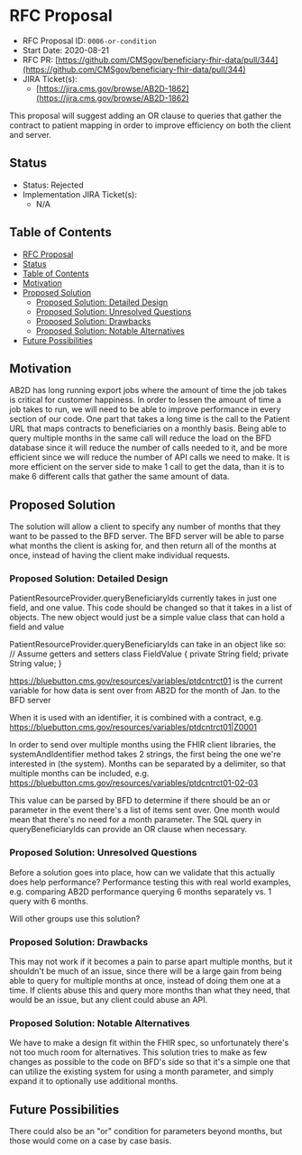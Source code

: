 # RFC Proposal
[RFC Proposal]: #rfc-proposal

* RFC Proposal ID: `0006-or-condition`
* Start Date: 2020-08-21
* RFC PR: [https://github.com/CMSgov/beneficiary-fhir-data/pull/344](https://github.com/CMSgov/beneficiary-fhir-data/pull/344)
* JIRA Ticket(s):
    * [https://jira.cms.gov/browse/AB2D-1862](https://jira.cms.gov/browse/AB2D-1862)

This proposal will suggest adding an OR clause to queries that gather the contract to patient mapping in order
to improve efficiency on both the client and server. 

## Status
[Status]: #status

* Status: Rejected
* Implementation JIRA Ticket(s):
    * N/A
    
## Table of Contents
[Table of Contents]: #table-of-contents

* [RFC Proposal](#rfc-proposal)
* [Status](#status)
* [Table of Contents](#table-of-contents)
* [Motivation](#motivation)
* [Proposed Solution](#proposed-solution)
    * [Proposed Solution: Detailed Design](#proposed-solution-detailed-design)
    * [Proposed Solution: Unresolved Questions](#proposed-solution-unresolved-questions)
    * [Proposed Solution: Drawbacks](#proposed-solution-drawbacks)
    * [Proposed Solution: Notable Alternatives](#proposed-solution-notable-alternatives)
* [Future Possibilities](#future-possibilities)

## Motivation
[Motivation]: #motivation

AB2D has long running export jobs where the amount of time the job takes is critical for customer happiness. In order to
lessen the amount of time a job takes to run, we will need to be able to improve performance in every section of our code.
One part that takes a long time is the call to the Patient URL that maps contracts to beneficiaries on a monthly basis.
Being able to query multiple months in the same call will reduce the load on the BFD database since it will reduce the 
number of calls needed to it, and be more efficient since we will reduce the number of API calls we need to make. It is more
efficient on the server side to make 1 call to get the data, than it is to make 6 different calls that gather the same amount
of data.

## Proposed Solution
[Proposed Solution]: #proposed-solution

The solution will allow a client to specify any number of months that they want to be passed to the BFD server. The BFD server
will be able to parse what months the client is asking for, and then return all of the months at once, instead of having the client
make individual requests.


### Proposed Solution: Detailed Design
[Proposed Solution: Detailed Design]: #proposed-solution-detailed-design

PatientResourceProvider.queryBeneficiaryIds currently takes in just one field, and one value. This code should
be changed so that it takes in a list of objects. The new object would just be a simple value class that can 
hold a field and value 

PatientResourceProvider.queryBeneficiaryIds can take in an object like so:
// Assume getters and setters
class FieldValue {
    private String field;
    private String value; 
}

https://bluebutton.cms.gov/resources/variables/ptdcntrct01
is the current variable for how data is sent over from AB2D for the month of Jan. to the BFD server

When it is used with an identifier, it is combined with a contract, e.g. 
https://bluebutton.cms.gov/resources/variables/ptdcntrct01|Z0001

In order to send over multiple months using the FHIR client libraries, the systemAndIdentifier method takes
2 strings, the first being the one we're interested in (the system). Months can be separated by a delimiter, so
that multiple months can be included, e.g. https://bluebutton.cms.gov/resources/variables/ptdcntrct01-02-03

This value can be parsed by BFD to determine if there should be an or parameter in the event there's a list of items
sent over. One month would mean that there's no need for a month parameter. The SQL query in queryBeneficiaryIds
can provide an OR clause when necessary.

### Proposed Solution: Unresolved Questions
[Proposed Solution: Unresolved Questions]: #proposed-solution-unresolved-questions

Before a solution goes into place, how can we validate that this actually does help performance?
Performance testing this with real world examples, e.g. comparing AB2D performance querying 6 months separately
vs. 1 query with 6 months.

Will other groups use this solution?

### Proposed Solution: Drawbacks
[Proposed Solution: Drawbacks]: #proposed-solution-drawbacks

This may not work if it becomes a pain to parse apart multiple months, but it shouldn't be much of an issue, 
since there will be a large gain from being able to query for multiple months at once, instead of doing them
one at a time. If clients abuse this and query more months than what they need, that would be an issue, but any client
could abuse an API.

### Proposed Solution: Notable Alternatives
[Proposed Solution: Notable Alternatives]: #proposed-solution-notable-alternatives

We have to make a design fit within the FHIR spec, so unfortunately there's not too much room for alternatives.
This solution tries to make as few changes as possible to the code on BFD's side so that it's a simple one that
can utilize the existing system for using a month parameter, and simply expand it to optionally use additional months.

## Future Possibilities
[Future Possibilities]: #future-possibilities

There could also be an "or" condition for parameters beyond months, but those would come on a case by case basis.